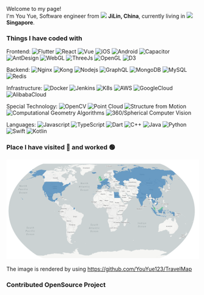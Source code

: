 <p>Welcome to my page! </br> I'm You Yue, Software engineer from <img src="https://cdn-icons-png.flaticon.com/512/323/323363.png" width="13"/> <b>JiLin, China</b>, currently living in <img src="https://cdn-icons-png.flaticon.com/512/197/197496.png" width="13"/> <b>Singapore</b>. </p>
<h3>Things I have coded with</h3>
<p>
  
  Frontend:
  <img alt="Flutter" src="https://img.shields.io/badge/-Flutter-C1EEFF?style=flat-square&logo=flutter&logoColor=black" />
  <img alt="React" src="https://img.shields.io/badge/-React-C1EEFF?style=flat-square&logo=react&logoColor=black" />
  <img alt="Vue" src="https://img.shields.io/badge/-Vue-C1EEFF?style=flat-square&logo=vuedotjs&logoColor=black" />
  <img alt="iOS" src="https://img.shields.io/badge/-iOS-C1EEFF?style=flat-square&logo=ios&logoColor=black" />
  <img alt="Android" src="https://img.shields.io/badge/-Android-C1EEFF?style=flat-square&logo=android&logoColor=black" />
  <img alt="Capacitor" src="https://img.shields.io/badge/-Capacitor-C1EEFF?style=flat-square&logo=ionic&logoColor=black" />
  <img alt="AntDesign" src="https://img.shields.io/badge/-AntDesign-C1EEFF?style=flat-square&logo=antdesign&logoColor=black" />
  <img alt="WebGL" src="https://img.shields.io/badge/-WebGL-C1EEFF?style=flat-square&logo=webgl&logoColor=black" />
  <img alt="ThreeJs" src="https://img.shields.io/badge/-ThreeJs-C1EEFF?style=flat-square&logo=threedotjs&logoColor=black" />
  <img alt="OpenGL" src="https://img.shields.io/badge/-OpenGL-C1EEFF?style=flat-square&logo=opengl&logoColor=black" />
  <img alt="D3" src="https://img.shields.io/badge/-D3-C1EEFF?style=flat-square&logo=d3dotjs&logoColor=black" />

  Backend:
  <img alt="Nginx" src="https://img.shields.io/badge/-Nginx-655356?style=flat-square&logo=nginx&logoColor=white" />
  <img alt="Kong" src="https://img.shields.io/badge/-Kong-655356?style=flat-square&logo=kong&logoColor=white" />
  <img alt="Nodejs" src="https://img.shields.io/badge/-Nodejs-655356?style=flat-square&logo=Node.js&logoColor=white" />
  <img alt="GraphQL" src="https://img.shields.io/badge/-GraphQL-655356?style=flat-square&logo=graphql&logoColor=white" />
  <img alt="MongoDB" src="https://img.shields.io/badge/-MongoDB-655356?style=flat-square&logo=mongodb&logoColor=white" />
  <img alt="MySQL" src="https://img.shields.io/badge/-MySQL-655356?style=flat-square&logo=mysql&logoColor=white" />
  <img alt="Redis" src="https://img.shields.io/badge/-Redis-655356?style=flat-square&logo=redis&logoColor=white" />

  Infrastructure:
  <img alt="Docker" src="https://img.shields.io/badge/-Docker-513B3C?style=flat-square&logo=docker&logoColor=white" />
  <img alt="Jenkins" src="https://img.shields.io/badge/-Jenkins-513B3C?style=flat-square&logo=jenkins&logoColor=white" />
  <img alt="K8s" src="https://img.shields.io/badge/-K8s-513B3C?style=flat-square&logo=kubernetes&logoColor=white" />
  <img alt="AWS" src="https://img.shields.io/badge/-AWS-513B3C?style=flat-square&logo=amazon-aws&logoColor=white" />
  <img alt="GoogleCloud" src="https://img.shields.io/badge/-GoogleCloud-513B3C?style=flat-square&logo=google-cloud&logoColor=white" />
  <img alt="AlibabaCloud" src="https://img.shields.io/badge/-AlibabaCloud-513B3C?style=flat-square&logo=alibaba-cloud&logoColor=white" />

  Special Technology:
  <img alt="OpenCV" src="https://img.shields.io/badge/-OpenCV-28231C?style=flat-square&&logo=opencv&&logoColor=white" />
  <img alt="Point Cloud" src="https://img.shields.io/badge/-Point Cloud Library-28231C?style=flat-square&&logo=onnx&&logoColor=white" />
  <img alt="Structure from Motion" src="https://img.shields.io/badge/-Structure from Motion-28231C?style=flat-square&&logo=openai&&logoColor=white" />
  <img alt="Computational Geometry Algorithms" src="https://img.shields.io/badge/-Computational Geometry Algorithms-28231C?style=flat-square&&logo=minetest&&logoColor=white" />
  <img alt="360/Spherical Computer Vision" src="https://img.shields.io/badge/-360/Spherical Computer Vision-28231C?style=flat-square&&logo=Instatus&&logoColor=white" />

  Languages:
  <img alt="Javascript" src="https://img.shields.io/badge/-Javascript-070707?style=flat-square&logo=Javascript&logoColor=white" />
  <img alt="TypeScript" src="https://img.shields.io/badge/-TypeScript-070707?style=flat-square&logo=typescript&logoColor=white" />
  <img alt="Dart" src="https://img.shields.io/badge/-Dart-070707?style=flat-square&logo=dart&logoColor=white" />
  <img alt="C++" src="https://img.shields.io/badge/-C++-070707?style=flat-square&logo=cplusplus&logoColor=white" />
  <img alt="Java" src="https://img.shields.io/badge/-Java-070707?style=flat-square&logo=java&logoColor=white" />
  <img alt="Python" src="https://img.shields.io/badge/-Python-070707?style=flat-square&logo=python&logoColor=white" />
  <img alt="Swift" src="https://img.shields.io/badge/-Swift-070707?style=flat-square&logo=swift&logoColor=white" />
  <img alt="Kotlin" src="https://img.shields.io/badge/-Kotlin-070707?style=flat-square&logo=kotlin&logoColor=white" />

</p>

<h3>Place I have visited 🔵  and worked 🟢  </h3>


<img alt="Place I have Visited" src="https://github.com/YouYue123/YouYue123/blob/main/travel_img.png" />

The image is rendered by using https://github.com/YouYue123/TravelMap

<h3>Contributed OpenSource Project</h3>

